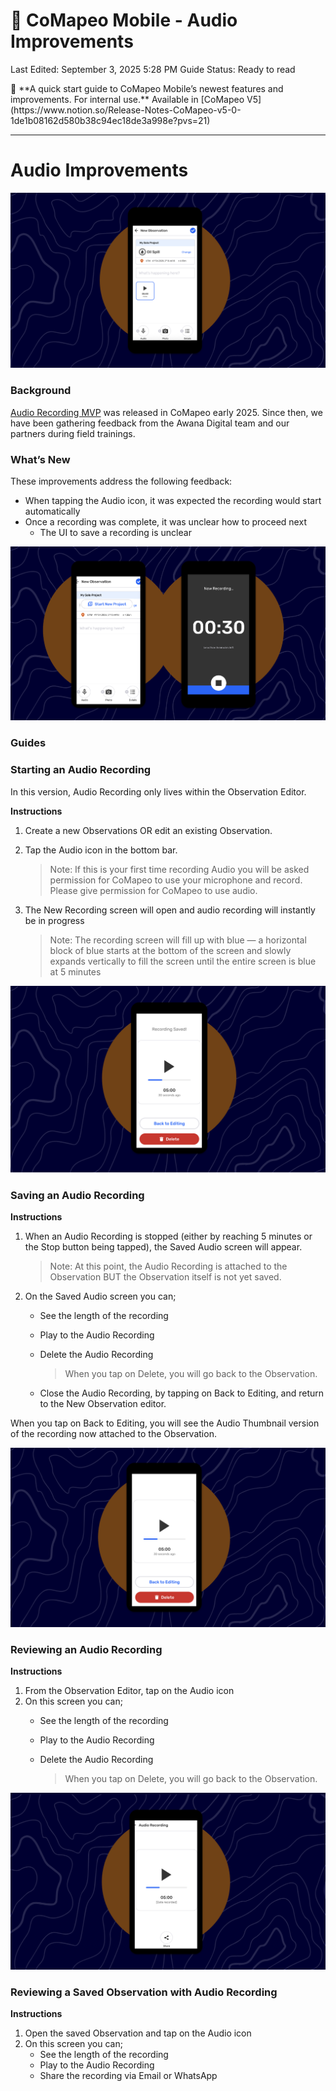 # 🏁 CoMapeo Mobile - Audio Improvements

Last Edited: September 3, 2025 5:28 PM
Guide Status: Ready to read

<aside>
📌 **A quick start guide to CoMapeo Mobile’s newest features and improvements. For internal use.**
Available in [CoMapeo V5](https://www.notion.so/Release-Notes-CoMapeo-v5-0-1de1b08162d580b38c94ec18de3a998e?pvs=21)

</aside>

---

# Audio Improvements

![Screenshot 2025-06-23 at 1.07.25 PM.png](./images/screenshot_2025_06_23_at_1_07_25_pm.png)

### Background

[Audio Recording MVP](%F0%9F%8F%81%20CoMapeo%20Mobile%201%201%200%20-%20Audio,%20Tracks,%20Map%20File%20P%201eb1b08162d58043bed7c04fbe25bee5/CoMapeo%20Mobile%201%201%200%20-%20Audio,%20Tracks,%20Map%20File%20Pic%201341b08162d5804a9000dc4718f725f5.md) was released in CoMapeo early 2025. Since then, we have been gathering feedback from the Awana Digital team and our partners during field trainings. 

### What’s New

These improvements address the following feedback:

- When tapping the Audio icon, it was expected the recording would start automatically
- Once a recording was complete, it was unclear how to proceed next
    - The UI to save a recording is unclear

![Screenshot 2025-06-23 at 1.05.25 PM.png](./images/screenshot_2025_06_23_at_1_05_25_pm.png)

### Guides

<aside>

### Starting an Audio Recording

In this version, Audio Recording only lives within the Observation Editor.

**Instructions**

1. Create a new Observations OR edit an existing Observation. 
2. Tap the Audio icon in the bottom bar.
    
    > Note: If this is your first time recording Audio you will be asked permission for CoMapeo to use your microphone and record. Please give permission for CoMapeo to use audio.
    > 
3. The New Recording screen will open and audio recording will instantly be in progress 
    
    > Note: The recording screen will fill up with blue — a horizontal block of blue starts at the bottom of the screen and slowly expands vertically to fill the screen until the entire screen is blue at 5 minutes
    > 
    
</aside>

<aside>

![Screenshot 2025-06-23 at 2.21.35 PM.png](./images/screenshot_2025_06_23_at_2_21_35_pm.png)

### Saving an Audio Recording

**Instructions**

1. When an Audio Recording is stopped (either by reaching 5 minutes or the Stop button being tapped), the Saved Audio screen will appear. 
    
    > Note: At this point, the Audio Recording is attached to the Observation BUT the Observation itself is not yet saved.
    > 
2. On the Saved Audio screen you can;
    - See the length of the recording
    - Play to the Audio Recording
    - Delete the Audio Recording
        
        > When you tap on  Delete, you will go back to the Observation.
        > 
    - Close the Audio Recording, by tapping on Back to Editing, and return to the New Observation editor.

When you tap on  Back to Editing, you will see the Audio Thumbnail version of the recording now attached to the Observation.

</aside>

<aside>

![Screenshot 2025-06-23 at 2.27.39 PM.png](./images/screenshot_2025_06_23_at_2_27_39_pm.png)

### **Reviewing an Audio Recording**

**Instructions**

1. From the Observation Editor, tap on the Audio icon
2. On this screen you can;
    - See the length of the recording
    - Play to the Audio Recording
    - Delete the Audio Recording
        
        > When you tap on  Delete, you will go back to the Observation.
        > 
</aside>

<aside>

![Screenshot 2025-06-23 at 3.26.56 PM.png](./images/screenshot_2025_06_23_at_3_26_56_pm.png)

### **Reviewing a Saved Observation with Audio Recording**

**Instructions**

1. Open the saved Observation and tap on the Audio icon
2. On this screen you can;
    - See the length of the recording
    - Play to the Audio Recording
    - Share the recording via Email or WhatsApp
</aside>